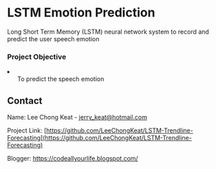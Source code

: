 # LSTM Emotion Prediction
Long Short Term Memory (LSTM) neural network system to record and predict the user speech emotion

<h3>Project Objective</h3>
<li>
	<ul>To predict the speech emotion</ul>
</li>


## Contact
Name: Lee Chong Keat - jerry_keat@hotmail.com

Project Link: [https://github.com/LeeChongKeat/LSTM-Trendline-Forecasting](https://github.com/LeeChongKeat/LSTM-Trendline-Forecasting)

Blogger: https://codeallyourlife.blogspot.com/